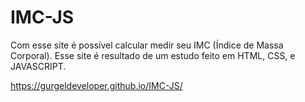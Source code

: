 # IMC-JS
Com esse site é possível calcular  medir seu IMC (Índice de Massa Corporal). Esse site é resultado de um estudo feito em HTML, CSS, e JAVASCRIPT.

https://gurgeldeveloper.github.io/IMC-JS/
